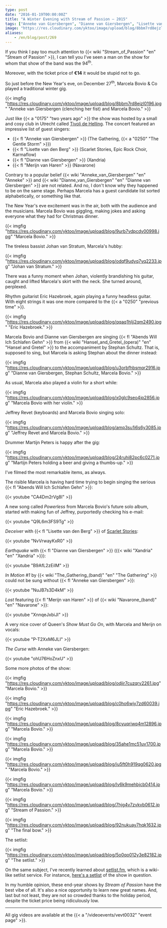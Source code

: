 ```yaml
---
type: post
date: "2016-01-19T00:00:00Z"
title: "A Winter Evening with Stream of Passion — 2015"
tags: ["Anneke van Giersbergen", "Dianne van Giersbergen", "Lisette van den Berg", "Marcela Bovio", "Merijn van Haren", "music", "Navarone", "Netherlands", "progressive metal", "Stream of Passion", "Tivoli de Helling", "Utrecht", "Xandria"]
image: "https://res.cloudinary.com/yktoo/image/upload/blog/8bbm7rd8ejzl0196.jpg"
aliases:
    - /en/blog/post/269
---
```


If you think I pay too much attention to {{< wiki "Stream_of_Passion" "en" "Stream of Passion" >}}, I can tell you I've seen a man on the show for whom that show of the band was the 94<sup>th</sup>.

Moreover, with the ticket price of **€14** it would be stupid not to go.

<!--more-->

So just before the New Year's eve, on December 27<sup>th</sup>, Marcela Bovio & Co played a traditional winter gig.

{{< imgfig "https://res.cloudinary.com/yktoo/image/upload/blog/8bbm7rd8ejzl0196.jpg" "Anneke van Giersbergen (clenching her fist) and Marcela Bovio." >}}

Just like {{< a "0175" "two years ago" >}} the show was hosted by a small and cosy club in Utrecht called [Tivoli de Helling](http://www.dehelling.nl/). The concert featured an impressive list of guest singers:

* {{< fl "Anneke van Giersbergen" >}} (The Gathering, {{< a "0250" "The Gentle Storm" >}})
* {{< fl "Lisette van den Berg" >}} (Scarlet Stories, Epic Rock Choir, Karmaflow)
* {{< fl "Dianne van Giersbergen" >}} (Xandria)
* {{< fl "Merijn van Haren" >}} (Navarone)

Contrary to a popular belief {{< wiki "Anneke_van_Giersbergen" "en" "Anneke" >}} and {{< wiki "Dianne_van_Giersbergen" "en" "Dianne van Giersbergen" >}} are not related. And no, I don't know why they happened to be on the same stage. Perhaps Marcela has a guest candidate list sorted alphabetically, or something like that.

The New Year's eve excitement was in the air, both with the audience and the musicians. Marcela Bovio was giggling, making jokes and asking everyone what they had for Christmas dinner.

{{< imgfig "https://res.cloudinary.com/yktoo/image/upload/blog/9urb7vdpcdy00998.jpg" "Marcela Bovio." >}}

The tireless bassist Johan van Stratum, Marcela's hubby:

{{< imgfig "https://res.cloudinary.com/yktoo/image/upload/blog/odqf9udyq7yq2233.jpg" "Johan van Stratum." >}}

There was a funny moment when Johan, violently brandishing his guitar, caught and lifted Marcela's skirt with the neck. She turned around, perplexed.

Rhythm guitarist Eric Hazebroek, again playing a funny headless guitar. With eight strings it was one more compared to the {{< a "0250" "previous time" >}}.

{{< imgfig "https://res.cloudinary.com/yktoo/image/upload/blog/qqaq1hljj2qm2490.jpg" "Eric Hazebroek." >}}

Marcela Bovio and Dianne van Giersbergen are singing {{< fl "Abends Will Ich Schlafen Gehn" >}} from {{< wiki "Hansel_and_Gretel_(opera)" "en" "Hansel and Gretel" >}} to the accompaniment by Stephan Schultz. That is, supposed to sing, but Marcela is asking Stephan about the dinner instead:

{{< imgfig "https://res.cloudinary.com/yktoo/image/upload/blog/u3orbfhbsmqr2916.jpg" "Dianne van Giersbergen, Stephan Schultz, Marcela Bovio." >}}

As usual, Marcela also played a violin for a short while:

{{< imgfig "https://res.cloudinary.com/yktoo/image/upload/blog/x0glc9seo4ip2856.jpg" "Marcela Bovio with her violin." >}}

Jeffrey Revet (keyboards) and Marcela Bovio singing solo:

{{< imgfig "https://res.cloudinary.com/yktoo/image/upload/blog/amp3su1i6s6y3085.jpg" "Jeffrey Revet and Marcela Bovio." >}}

Drummer Martijn Peters is happy after the gig:

{{< imgfig "https://res.cloudinary.com/yktoo/image/upload/blog/24ruhi82pc6c0271.jpg" "Martijn Peters holding a beer and giving a thumbs-up." >}}

I've filmed the most remarkable items, as always.

The risible Marcela is having hard time trying to begin singing the serious {{< fl "Abends Will Ich Schlafen Gehn" >}}:

{{< youtube "CA4Dm2rVg8I" >}}

A new song called *Powerless* from Marcela Bovio's future solo album, started with making fun of Jeffrey, purportedly checking his e-mail:

{{< youtube "Q9L6m3FS9Tg" >}}

*Deceiver* with {{< fl "Lisette van den Berg" >}} of [Scarlet Stories](http://www.scarletstories.nl/):

{{< youtube "NvVrwayKxR0" >}}

*Earthquake* with {{< fl "Dianne van Giersbergen" >}} ({{< wiki "Xandria" "en" "Xandria" >}}):

{{< youtube "B9AfL2zEilM" >}}

*In Motion #1* by {{< wiki "The_Gathering_(band)" "en" "The Gathering" >}} could not be sung without {{< fl "Anneke van Giersbergen" >}}:

{{< youtube "NuJB7s3D4kM" >}}

*Lost* featuring {{< fl "Merijn van Haren" >}} of {{< wiki "Navarone_(band)" "en" "Navarone" >}}:

{{< youtube "XnnqeJxbiJI" >}}

A very nice cover of Queen's *Show Must Go On*, with Marcela and Merijn on vocals:

{{< youtube "P-T2XxM6JLI" >}}

*The Curse* with Anneke van Giersbergen:

{{< youtube "ohU76HoZnxU" >}}

Some more photos of the show:

{{< imgfig "https://res.cloudinary.com/yktoo/image/upload/blog/odjir7cuzqrv2261.jpg" "Marcela Bovio." >}}

{{< imgfig "https://res.cloudinary.com/yktoo/image/upload/blog/c0ho6wjy7zd60039.jpg" "Eric Hazebroek." >}}

{{< imgfig "https://res.cloudinary.com/yktoo/image/upload/blog/8cyuqriwq4m12896.jpg" "Marcela Bovio." >}}

{{< imgfig "https://res.cloudinary.com/yktoo/image/upload/blog/35ahe1mc51uv1700.jpg" "Marcela Bovio." >}}

{{< imgfig "https://res.cloudinary.com/yktoo/image/upload/blog/iu5ft0h919qg0620.jpg" "Marcela Bovio." >}}

{{< imgfig "https://res.cloudinary.com/yktoo/image/upload/blog/lv6k9mehbjcb0414.jpg" "Marcela Bovio." >}}

{{< imgfig "https://res.cloudinary.com/yktoo/image/upload/blog/7hjg4v7zvkvb0612.jpg" "Stream of Passion." >}}

{{< imgfig "https://res.cloudinary.com/yktoo/image/upload/blog/92nukuay7hqk1632.jpg" "The final bow." >}}

The setlist:

{{< imgfig "https://res.cloudinary.com/yktoo/image/upload/blog/5o0qo012y3e82182.jpg" "The setlist." >}}

On the same subject, I've recently learned about [setlist.fm](http://www.setlist.fm/), which is a wiki-like setlist service. For instance, [here's a setlist](http://www.setlist.fm/setlist/stream-of-passion/2015/de-helling-utrecht-netherlands-4bf2074a.html) of the show in question.

In my humble opinion, these end-year shows by *Stream of Passion* have the best vibe of all. It's also a nice opportunity to learn new great names. And, last but not least, they are not so crowded thanks to the holiday period, despite the ticket price being ridiculously low.

---

All gig videos are available at the {{< a "/videoevents/vevt0032" "event page" >}}.
